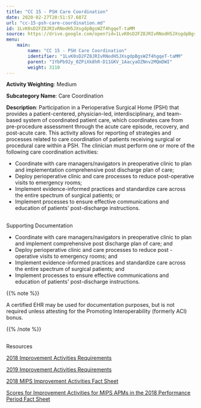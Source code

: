 ```yaml
---
title: "CC 15 - PSH Care Coordination"
date: 2020-02-27T20:51:57.687Z
url: "cc-15-psh-care-coordination.md"
id: 1LvK0sD2FZ8JRIvRNodH5JXsgdpBgsWZf4hgqeT-taMM
source: https://drive.google.com/open?id=1LvK0sD2FZ8JRIvRNodH5JXsgdpBgsWZf4hgqeT-taMM
menu:
    main:
        name: "CC 15 - PSH Care Coordination"
        identifier: "1LvK0sD2FZ8JRIvRNodH5JXsgdpBgsWZf4hgqeT-taMM"
        parent: "1YbPb92y_0ZPiXk8hR-D11GKV_1AacyaOZNnv2MQmDWI"
        weight: 3110
---
```









**Activity Weighting**: Medium

**Subcategory Name**: Care Coordination

**Description**: Participation in a Perioperative Surgical Home (PSH) that provides a patient-centered, physician-led, interdisciplinary, and team-based system of coordinated patient care, which coordinates care from pre-procedure assessment through the acute care episode, recovery, and post-acute care. This activity allows for reporting of strategies and processes related to care coordination of patients receiving surgical or procedural care within a PSH. The clinician must perform one or more of the following care coordination activities:

* Coordinate with care managers/navigators in preoperative clinic to plan and implementation comprehensive post discharge plan of care;
* Deploy perioperative clinic and care processes to reduce post-operative visits to emergency rooms;
* Implement evidence-informed practices and standardize care across the entire spectrum of surgical patients; or
* Implement processes to ensure effective communications and education of patients' post-discharge instructions.







## 

Supporting Documentation

* Coordinate with care managers/navigators in preoperative clinic to plan and implement comprehensive post discharge plan of care; and 
* Deploy perioperative clinic and care processes to reduce post - operative visits to emergency rooms; and 
* Implement evidence-informed practices and standardize care across the entire spectrum of surgical patients; and 
* Implement processes to ensure effective communications and education of patients' post-discharge instructions.  

{{% note %}}

A certified EHR may be used for documentation purposes, but is not required unless attesting for the Promoting Interoperability (formerly ACI) bonus.

{{% /note %}}


## 

Resources

[2018 Improvement Activities Requirements](https://qpp.cms.gov/mips/improvement-activities?py=2018)

[2019 Improvement Activities Requirements](https://qpp.cms.gov/mips/improvement-activities?py=2019)

[2018 MIPS Improvement Activities Fact Sheet](https://qpp.cms.gov/resource/2018%20MIPS%20Improvement%20Activities%20Fact%20Sheet)

[Scores for Improvement Activities for MIPS APMs in the 2018 Performance Period Fact Sheet](https://qpp.cms.gov/resource/2018%20MIPS%20APMs%20improvement%20Activities%20scores%20fact%20sheet)

